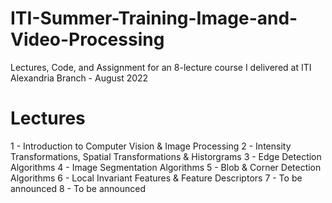# ITI-Summer-Training-Image-and-Video-Processing
Lectures, Code, and Assignment for an 8-lecture course I delivered at ITI Alexandria Branch - August 2022


# Lectures 

1 - Introduction to Computer Vision & Image Processing
2 - Intensity Transformations, Spatial Transformations & Historgrams
3 - Edge Detection Algorithms
4 - Image Segmentation Algorithms 
5 - Blob & Corner Detection Algorithms 
6 - Local Invariant Features & Feature Descriptors
7 - To be announced
8 - To be announced
